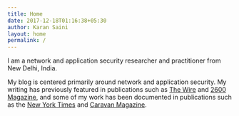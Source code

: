 ```yaml
---
title: Home
date: 2017-12-18T01:16:38+05:30
author: Karan Saini
layout: home
permalink: /
---
```

I am a network and application security researcher and practitioner from New Delhi, India.

My blog is centered primarily around network and application security. My writing has previously featured in publications such as [The Wire](https://thewire.in/author/karan-saini) and [2600 Magazine](https://store.2600.com/products/spring-2018), and some of my work has been documented in publications such as the [New York Times](https://www.nytimes.com/2018/04/03/opinion/india-data-privacy-biometric-aadhar.html) and [Caravan Magazine](https://caravanmagazine.in/science-technology/aadhaar-security-failure-government-webpages-provide-unsecured-access-to-demographic-authentication).
